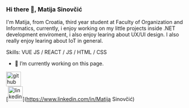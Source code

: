 ### Hi there 👋, Matija Sinovčić
I'm Matija, from Croatia, third year student at Faculty of Organization and Informatics, currently, i enjoy working on my little projects inside .NET development enviroment, i also enjoy learing about UX/UI design. I also really enjoy learing about IoT in general.

Skills: VUE JS / REACT / JS / HTML / CSS

- 🔭 I’m currently working on this page. 


[<img src='https://cdn.jsdelivr.net/npm/simple-icons@3.0.1/icons/github.svg' alt='github' height='40'>](https://github.com/sinovcicmatija)  
[<img src='https://cdn.jsdelivr.net/npm/simple-icons@3.0.1/icons/linkedin.svg' alt='linkedin' height='40'>](https://www.linkedin.com/in/Matija Sinovčić)  

